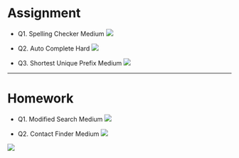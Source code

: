 # Assignment

- Q1. Spelling Checker Medium [![](https://img.shields.io/badge/-MEDIUM-yellow)]()

- Q2. Auto Complete Hard  [![](https://img.shields.io/badge/-HARD-red)]()

- Q3. Shortest Unique Prefix Medium [![](https://img.shields.io/badge/-MEDIUM-yellow)]()

*** 

# Homework

- Q1. Modified Search Medium [![](https://img.shields.io/badge/-MEDIUM-yellow)]()

- Q2. Contact Finder Medium [![](https://img.shields.io/badge/-MEDIUM-yellow)]()

[![](https://img.shields.io/badge/github-blue?style=for-the-badge)](https://github.com/pashmash372)
